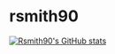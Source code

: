 # rsmith90

[![Rsmith90's GitHub stats](https://github-readme-stats.vercel.app/api?username=rsmith90&show_icons=true&theme=react)](https://github.com/anuraghazra/github-readme-stats)
